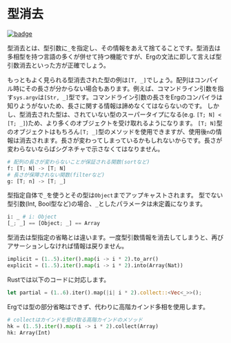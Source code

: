 # 型消去

[![badge](https://img.shields.io/endpoint.svg?url=https%3A%2F%2Fgezf7g7pd5.execute-api.ap-northeast-1.amazonaws.com%2Fdefault%2Fsource_up_to_date%3Fowner%3Derg-lang%26repos%3Derg%26ref%3Dmain%26path%3Ddoc/EN/syntax/type/advanced/erasure.md%26commit_hash%3D51de3c9d5a9074241f55c043b9951b384836b258)](https://gezf7g7pd5.execute-api.ap-northeast-1.amazonaws.com/default/source_up_to_date?owner=erg-lang&repos=erg&ref=main&path=doc/EN/syntax/type/advanced/erasure.md&commit_hash=51de3c9d5a9074241f55c043b9951b384836b258)

型消去とは、型引数に`_`を指定し、その情報をあえて捨てることです。型消去は多相型を持つ言語の多くが併せて持つ機能ですが、Ergの文法に即して言えば型引数消去といった方が正確でしょう。

もっともよく見られる型消去された型の例は`[T, _]`でしょう。配列はコンパイル時にその長さが分からない場合もあります。例えば、コマンドライン引数を指す`sys.argv`は`[Str, _]`型です。コマンドライン引数の長さをErgのコンパイラは知りようがないため、長さに関する情報は諦めなくてはならないのです。
しかし、型消去された型は、されていない型のスーパータイプになる(e.g. `[T; N] < [T; _]`)ため、より多くのオブジェクトを受け取れるようになります。
`[T; N]`型のオブジェクトはもちろん`[T; _]`型のメソッドを使用できますが、使用後`n`の情報は消去されます。長さが変わってしまっているかもしれないからです。長さが変わらないならばシグネチャで示さなくてはなりません。

```python
# 配列の長さが変わらないことが保証される関数(sortなど)
f: [T; N] -> [T; N]
# 長さが保障されない関数(filterなど)
g: [T; n] -> [T; _]
```

型指定自体で`_`を使うとその型は`Object`までアップキャストされます。
型でない型引数(Int, Bool型など)の場合、`_`としたパラメータは未定義になります。

```python
i: _ # i: Object
[_; _] == [Object; _] == Array
```

型消去は型指定の省略とは違います。一度型引数情報を消去してしまうと、再びアサーションしなければ情報は戻りません。

```python
implicit = (1..5).iter().map(i -> i * 2).to_arr()
explicit = (1..5).iter().map(i -> i * 2).into(Array(Nat))
```

Rustでは以下のコードに対応します。

```rust
let partial = (1..6).iter().map(|i| i * 2).collect::<Vec<_>>();
```

Ergでは型の部分省略はできず、代わりに高階カインド多相を使用します。

```python
# collectはカインドを受け取る高階カインドのメソッド
hk = (1..5).iter().map(i -> i * 2).collect(Array)
hk: Array(Int)
```
